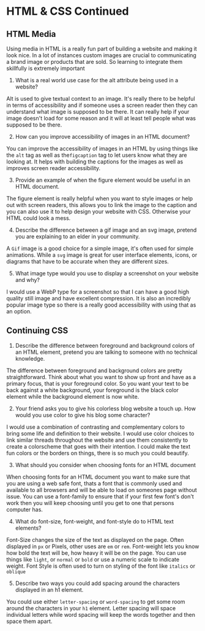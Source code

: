 # HTML & CSS Continued

## HTML Media

Using media in HTML is a really fun part of building a website and making it look nice. In a lot of instances custom images are crucial to communicating a brand image or products that are sold. So learning to integrate them skillfully is extremely important


1. What is a real world use case for the alt attribute being used in a website?

Alt is used to give textual context to an image. It's really there to be helpful in terms of accessibility and if someone uses a screen reader then they can understand what image is supposed to be there. It can really help if your image doesn't load for some reason and it will at least tell people what was supposed to be there.

2. How can you improve accessibility of images in an HTML document?

You can improve the accessibility of images in an HTML by using things like the `alt` tag as well as the`figcaption` tag to let users know what they are looking at. It helps with building the captions for the images as well as improves screen reader accessibility.

3. Provide an example of when the figure element would be useful in an HTML document.

The figure element is really helpful when you want to style images or help out with screen readers, this allows you to link the image to the caption and you can also use it to help design your website with CSS. Otherwise your HTML could look a mess.

4. Describe the difference between a gif image and an svg image, pretend you are explaining to an elder in your community.

A `Gif` image is a good choice for a simple image, it's often used for simple animations. While a `svg` image is great for user interface elements, icons, or diagrams that have to be accurate when they are different sizes.

5. What image type would you use to display a screenshot on your website and why?

I would use a WebP type for a screenshot so that I can have a good high quality still image and have excellent compression. It is also an incredibly popular image type so there is a really good accessibility with using that as an option.

## Continuing CSS

1. Describe the difference between foreground and background colors of an HTML element, pretend you are talking to someone with no technical knowledge.

The difference between foreground and background colors are pretty straightforward. Think about what you want to show up front and have as a primary focus, that is your foreground color. So you want your text to be back against a white background, your foreground is the black color element while the background element is now white.

2. Your friend asks you to give his colorless blog website a touch up. How would you use color to give his blog some character?

I would use a combination of contrasting and complementary colors to bring some life and definition to their website. I would use color choices to link similar threads throughout the website and use them consistently to create a colorscheme that goes with their intention. I could make the text fun colors or the borders on things, there is so much you could beautify.

3. What should you consider when choosing fonts for an HTML document

When choosing fonts for an HTML document you want to make sure that you are using a web safe font, thats a font that is commonly used and available to all browsers and will be able to load on someones page without issue. You can use a font-family to ensure that if your first few font's don't work then you will keep choosing until you get to one that persons computer has.

4. What do font-size, font-weight, and font-style do to HTML text elements?

Font-Size changes the size of the text as displayed on the page. Often displayed in `px` or Pixels, other uses are `em` or `rem`. Font-weight lets you know how bold the text will be, how heavy it will be on the page. You can use things like `light`, or `normal` or `bold` or use a numeric scale to indicate weight. Font Style is often used to turn on styling of the font like `italics` or `oblique`

5. Describe two ways you could add spacing around the characters displayed in an h1 element.

You could use either `letter-spacing` or `word-spacing` to get some room around the characters in your `h1` element. Letter spacing will space individual letters while word spacing will keep the words together and then space them apart.
